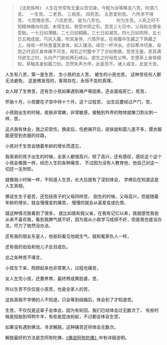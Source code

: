 > 《法苑珠林》
> 人生在世常有无量众苦切身。今粗为汝等略说八苦。何谓八苦。
> &nbsp;
> 一生苦。
> 二老苦。
> 三病苦。
> 四死苦。
> 五恩爱别苦。
> 六所求不得苦。
> 七怨憎会苦。
> 八忧悲苦。
> 是为八苦也。
> &nbsp;
> 　　何为生苦。人死之时不知精神趣向何道。未得生处。普受中阴之形。至其三七日中。父母和合便来受胎。一七日如薄酪。二七日如稠酪。三七日如凝苏。四七日如肉抟。五七日五疱成就。巧风入腹。吹其身体。六情开张。在母腹中生藏之下熟藏之上。母啖一杯热食灌其身体。如入镬汤。母饮一杯冷水。亦如寒冷切身。母饱之时迫仄身体痛不可言。母饥之时腹中了了亦如倒悬。受苦无量。至其满月欲生之时。头向产门剧如两石峡山。欲生之时母危父怖。生堕草上身体细软。草触其身如履刀剑。忽然失声大呼。此是苦不。诸人咸言。此是大苦。

人生有八苦，第一是生苦，
生小孩的女人苦，
被生的小孩也苦，
这种苦任何人都无法避免，
这是佛发现的，客观存在，永恒不变的真理，

女人除了生育苦，还有生小孩如果遇到难产等因素，还会面临死亡，死苦，

怀胎十月，小孩要在子宫中待十个月，这个过程苦，
出生后要经过产门，苦，

小孩刚出生的时候，皮肤非常嫩，非常敏感，接触到外界的物体就像刀割尖刺一样，苦，

这点我有体会，我之前受伤，换皮后，伤疤揭开后，皮肤就和婴儿差不多，摸衣服能感受到衣服的纹路，

小孩对于生苦会随着年龄的增长而遗忘，

我弟弟的孩子出生的时候，全家人都很高兴，除了高兴，还有感叹，感叹这个这个小孩会像我一样，经历人生的各种痛苦，
不过因为没有人教育他，他自己对这一切还一无所知，

就像我小时候一样，不知道人生苦，长大后就有了深刻体会，
学佛后在知道这是人生真相，

佛说生生子是苦，还包括孩子的父母同样苦，
刚生的时候，父母高兴，但是随着年龄的增长，就会慢慢变的痛苦，
慢慢的就会从喜爱变成仇恨，

就这种情况我看到了很多，
就比如我和我父亲，在我有记忆以来，我就感觉我爸从来不喜欢我，看到我脾气就不好，因为我从小我学习成绩不好，但是我也是没办法，尽力了依然没办法，

还有我的朋友东皇人，他爸妈看见他就生气，就和冤家仇人一样，

还有我的伯伯和他儿子反目成仇，

总之各种苦不堪言，

小孩生下来，照顾起来也非常累人，过程也痛苦，

女人生完小孩，还要养育，最终熬成黄脸婆，苦，

所以生苦不仅仅是小孩苦，也是全家人的苦，

这些真相不学佛的人不知道，只会等到结婚后，体会到了才知道苦。

生苦，不仅仅是这辈子会体会，因为有轮回，我们已经体会过无数次了，
有些时候是投胎到鸡鸭牛羊，有些是昆虫蚂蚁，不过都会体会生苦，

如果没有遇到佛法，寻求解脱，这种痛苦还将体会无数次。

解脱最好的方法是念阿弥陀佛，[《佛说阿弥陀佛》](https://www.kancloud.cn/luojiangtao/foshuoemituofo)中有详细说明。
